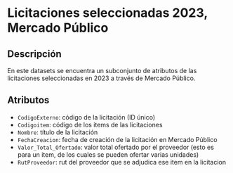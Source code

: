 # Licitaciones seleccionadas 2023, Mercado Público

## Descripción
En este datasets se encuentra un subconjunto de atributos de las licitaciones seleccionadas en 2023 a través de Mercado Público.

## Atributos
- `CodigoExterno`: código de la licitación (ID único)
- `Codigoitem`: código de los items de las licitaciones
- `Nombre`: título de la licitación
- `FechaCreacion`: fecha de creación de la licitación en Mercado Público
- `Valor_Total_Ofertado`: valor total ofertado por el proveedor (esto es para un item, de los cuales se pueden ofertar varias unidades)
- `RutProveedor`: rut del proveedor que se adjudica ese item en la licitacion